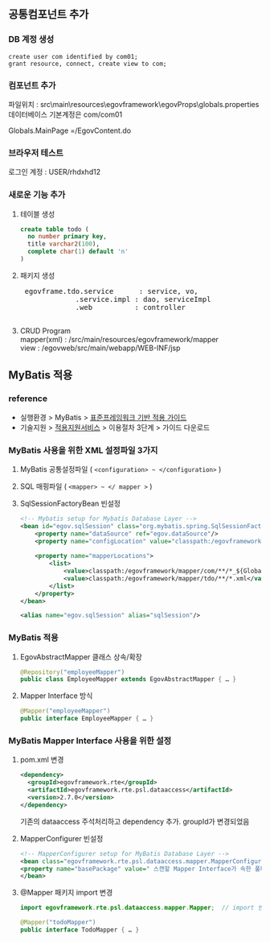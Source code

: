 
## 공통컴포넌트 추가  

### DB 계정 생성
```
create user com identified by com01;
grant resource, connect, create view to com;
```

### 컴포넌트 추가
파일위치 : src\main\resources\egovframework\egovProps\globals.properties  
데이터베이스 기본계정은 com/com01   

Globals.MainPage  =/EgovContent.do  

### 브라우저 테스트
로그인 계정 : USER/rhdxhd12  

### 새로운 기능 추가
1. 테이블 생성  
    ```sql
    create table todo (
      no number primary key,
      title varchar2(100),
      complete char(1) default 'n'
    )
    ```

2. 패키지 생성
    <pre>
    egovframe.tdo.service      : service, vo,
                .service.impl : dao, serviceImpl
                .web          : controller
    </pre>

3. CRUD Program  
mapper(xml) : /src/main/resources/egovframework/mapper  
view : /egovweb/src/main/webapp/WEB-INF/jsp

## MyBatis 적용

### reference  
- 실행환경 > MyBatis > [표준프레임워크 기반 적용 가이드](https://www.egovframe.go.kr/wiki/doku.php?id=egovframework:rte2:psl:dataaccess:mybatisguide)  
- 기술지원 > [적용지원서비스](https://www.egovframe.go.kr/home/sub.do?menuNo=67) > 이용절차 3단계 > 가이드 다운로드

### MyBatis 사용을 위한 XML 설정파일 3가지

1. MyBatis 공통설정파일 ( `<configuration> ~ </configuration>` )  
2. SQL 매핑파일 ( `<mapper> ~ </ mapper >` )  
3. SqlSessionFactoryBean 빈설정     

    ```xml
	<!-- Mybatis setup for Mybatis Database Layer -->
	<bean id="egov.sqlSession" class="org.mybatis.spring.SqlSessionFactoryBean">		
		<property name="dataSource" ref="egov.dataSource"/>
		<property name="configLocation" value="classpath:/egovframework/mapper/config/mapper-config.xml" />
		
		<property name="mapperLocations">
			<list>
				<value>classpath:/egovframework/mapper/com/**/*_${Globals.DbType}.xml</value>
				<value>classpath:/egovframework/mapper/tdo/**/*.xml</value>
			</list>
		</property>
	</bean>
	
	<alias name="egov.sqlSession" alias="sqlSession"/>
    ```


### MyBatis 적용
1. EgovAbstractMapper 클래스 상속/확장  
    ```java
    @Repository("employeeMapper")
    public class EmployeeMapper extends EgovAbstractMapper { … }
    ```

2. Mapper Interface 방식
    ```java
    @Mapper("employeeMapper")
    public interface EmployeeMapper { … }
    ```
### MyBatis Mapper Interface 사용을 위한 설정

1. pom.xml 변경  

    ```xml
    <dependency>
      <groupId>egovframework.rte</groupId>
      <artifactId>egovframework.rte.psl.dataaccess</artifactId>
      <version>2.7.0</version>
    </dependency>
    ```

    기존의 dataaccess 주석처리하고 dependency 추가. groupId가 변경되었음  

2. MapperConfigurer 빈설정
    ```xml
    <!-- MapperConfigurer setup for MyBatis Database Layer -->
    <bean class="egovframework.rte.psl.dataaccess.mapper.MapperConfigurer">
    <property name="basePackage" value=" 스캔할 Mapper Interface가 속한 풀패키지명" />
    </bean>
    ```

3. @Mapper 패키지 import 변경
    ```java
    import egovframework.rte.psl.dataaccess.mapper.Mapper;  // import 변경

    @Mapper("todoMapper")
    public interface TodoMapper { … }
    ```   